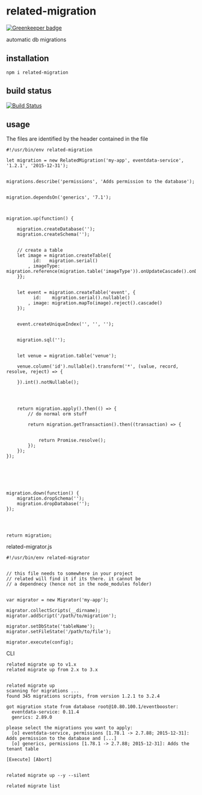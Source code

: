 # related-migration

[![Greenkeeper badge](https://badges.greenkeeper.io/eventEmitter/related-migration.svg)](https://greenkeeper.io/)

automatic db migrations

## installation

    npm i related-migration


## build status

[![Build Status](https://travis-ci.org/eventEmitter/related-migration.png?branch=master)](https://travis-ci.org/eventEmitter/related-migration)


## usage



The files are identified by the header contained in the file

    #!/usr/bin/env related-migration

    let migration = new RelatedMigration('my-app', eventdata-service', '1.2.1', '2015-12-31');


    migrations.describe('permissions', 'Adds permission to the database');


    migration.dependsOn('generics', '7.1');



    migration.up(function() {                   
        
        migration.createDatabase('');
        migration.createSchema('');


        // create a table
        let image = migration.createTable({
              id:   migration.serial()
            , imageType: migration.reference(migration.table('imageType')).onUpdateCascade().onDelteSetNull();
        }};


        let event = migration.createTable('event', {
              id:    migration.serial().nullable()
            , image: migration.mapTo(image).reject().cascade()
        });


        event.createUniqueIndex('', '', '');


        migration.sql('');


        let venue = migration.table('venue');

        venue.column('id').nullable().transform('*', (value, record, resolve, reject) => {

        }).int().notNullable();




        return migration.apply().then(() => {
            // do normal orm stuff
            
            return migration.getTransaction().then((transaction) => {


                return Promise.resolve();
            });
        });
    });






    migration.down(function() {
        migration.dropSchema('');
        migration.dropDatabase('');
    });




    return migration;





related-migrator.js
    

    #!/usr/bin/env related-migrator

    
    // this file needs to somewhere in your project
    // related will find it if its there. it cannot be 
    // a dependnecy (hence not in the node_modules folder)


    var migrator = new Migrator('my-app');

    migrator.collectScripts(__dirname);
    migrator.addScript('/path/to/migration');

    migrator.setDbState('tableName');
    migrator.setFileState('/path/to/file');

    migrator.execute(config);





CLI


    related migrate up to v1.x
    related migrate up from 2.x to 3.x


    related migrate up
    scanning for migrations ...
    found 345 migrations scripts, from version 1.2.1 to 3.2.4

    got migration state from database root@10.80.100.1/eventbooster:
      eventdata-service: 0.11.4
      genrics: 2.89.0 

    please select the migrations you want to apply:
      [o] eventdata-service, permissions [1.78.1 -> 2.7.88; 2015-12-31]: Adds permission to the database and [...]
      [o] generics, permissions [1.78.1 -> 2.7.88; 2015-12-31]: Adds the tenant table

    [Execute] [Abort]

   
    related migrate up --y --silent

    related migrate list





